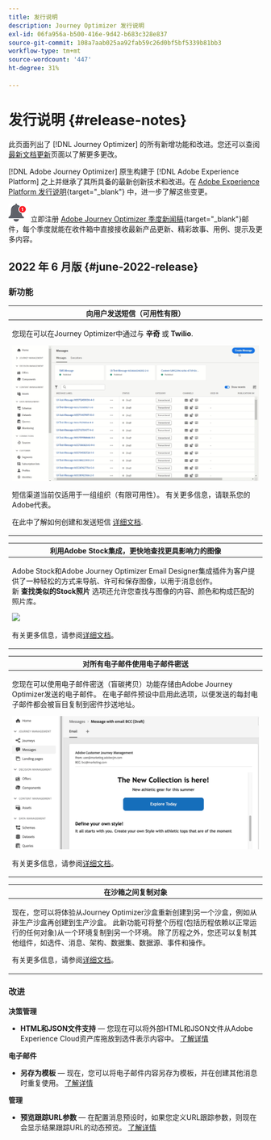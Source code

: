 ```yaml
---
title: 发行说明
description: Journey Optimizer 发行说明
exl-id: 06fa956a-b500-416e-9d42-b683c328e837
source-git-commit: 108a7aab025aa92fab59c26d0bf5bf5339b81bb3
workflow-type: tm+mt
source-wordcount: '447'
ht-degree: 31%

---
```


# 发行说明 {#release-notes}

此页面列出了 [!DNL Journey Optimizer] 的所有新增功能和改进。您还可以查阅[最新文档更新](documentation-updates.md)页面以了解更多更改。

[!DNL Adobe Journey Optimizer] 原生构建于 [!DNL Adobe Experience Platform] 之上并继承了其所具备的最新创新技术和改进。在 [Adobe Experience Platform 发行说明](https://experienceleague.adobe.com/docs/experience-platform/release-notes/latest.html?lang=zh-Hans){target=&quot;_blank&quot;} 中，进一步了解这些变更。

![新闻稿](../assets/do-not-localize/nl-icon.png) 立即注册 [Adobe Journey Optimizer 季度新闻稿](https://www.adobe.com/subscription/Adobe_Journey_Optimizer_NL.html){target=&quot;_blank&quot;}邮件，每个季度就能在收件箱中直接接收最新产品更新、精彩故事、用例、提示及更多内容。

## 2022 年 6 月版 {#june-2022-release}

### 新功能

<table>
<thead>
<tr>
<th><strong>向用户发送短信（可用性有限）</strong><br/></th>
</tr>
</thead>
<tbody>
<tr>
<td>
<p>您现在可以在Journey Optimizer中通过与 <b>辛奇</b> 或 <b>Twilio</b>.</p>
<img src="assets/do-not-localize/SMS.gif"/>
<p>短信渠道当前仅适用于一组组织（有限可用性）。 有关更多信息，请联系您的Adobe代表。</p>
<p>在此中了解如何创建和发送短信 <a href="../messages/create-sms.md">详细文档</a>.</p>
</td>
</tr>
</tbody>
</table>


<table>
<thead>
<tr>
<th><strong>利用Adobe Stock集成，更快地查找更具影响力的图像</strong><br/></th>
</tr>
</thead>
<tbody>
<tr>
<td>
<p>Adobe Stock和Adobe Journey Optimizer Email Designer集成插件为客户提供了一种轻松的方式来导航、许可和保存图像，以用于消息创作。 </br> 新 <b>查找类似的Stock照片</b> 选项还允许您查找与图像的内容、颜色和构成匹配的照片库。 </p>
<img src="assets/do-not-localize/stock-rn.gif"/>
<p>有关更多信息，请参阅<a href="../design/stock.md">详细文档</a>。</p>
</td>
</tr>
</tbody>
</table>

<table>
<thead>
<tr>
<th><strong>对所有电子邮件使用电子邮件密送</strong><br/></th>
</tr>
</thead>
<tbody>
<tr>
<td>
<p>您现在可以使用电子邮件密送（盲碳拷贝）功能存储由Adobe Journey Optimizer发送的电子邮件。 在电子邮件预设中启用此选项，以便发送的每封电子邮件都会被盲目复制到密件抄送地址。</p>
<img src="assets/do-not-localize/bcc-rn.gif"/>
<p>有关更多信息，请参阅<a href="../configuration/bcc-email.md">详细文档</a>。</p>
</td>
</tr>
</tbody>
</table>

<!--<table>
<thead>
<tr>
<th><strong>Automatically use the best performing offer in your decisions</strong><br/></th>
</tr>
</thead>
<tbody>
<tr>
<td>
<p>You can now use personalized optimization model systems in Decision Management. This new type of model allows you to optimize and personalize offers based on segments and offer performance.</p>
<p>The use of personalized optimization AI models is currently restricted to selected users, and will be deployed to all environments in a future release.</p>
<img src="assets/do-not-localize/ai-ranking.gif"/>
<p>For more information, refer to the <a href="../offers/ranking/personalized-optimization-model.md">detailed documentation</a>.</p>
</td>
</tr>
</tbody>
</table>-->

<table>
<thead>
<tr>
<th><strong>在沙箱之间复制对象</strong><br/></th>
</tr>
</thead>
<tbody>
<tr>
<td>
<p>现在，您可以将体验从Journey Optimizer沙盒重新创建到另一个沙盒，例如从非生产沙盒再创建到生产沙盒。 此新功能可将整个历程(包括历程依赖以正常运行的任何对象)从一个环境复制到另一个环境。 除了历程之外，您还可以复制其他组件，如选件、消息、架构、数据集、数据源、事件和操作。</p>
<p>有关更多信息，请参阅<a href="../building-journeys/copy-to-sandbox.md">详细文档</a>。
</td>
</tr>
</tbody>
</table>

<!--table>
<thead>
<tr>
<th><strong>Dynamic Expression Builder</strong><br/></th>
</tr>
</thead>
<tbody>
<tr>
<td>
<p>You can now create conditional content blocks across different authoring services to personalize your content. In addition to the Personalization Expression Library, the Expression Editor provides a new Conditional Rule Builder to help you design and save your content blocks.</p>
<p>For more information, refer to the <a href="../building-journeys/read-segment.md#configuring-segment-trigger-activity">detailed documentation</a>.
</td>
</tr>
</tbody>
</table-->


### 改进

**决策管理**

* **HTML和JSON文件支持**  — 您现在可以将外部HTML和JSON文件从Adobe Experience Cloud资产库拖放到选件表示内容中。 [了解详情](../offers/offer-library/add-representations.md#html-json)


**电子邮件**

* **另存为模板**  — 现在，您可以将电子邮件内容另存为模板，并在创建其他消息时重复使用。 [了解详情](../design/email-templates.md)

<!--
**Journeys**

* **Ending a journey** - In the journey canvas, the **End** activity has been removed from the palette. End tags are now added by default at the end of each path and cannot be removed. This improvement allows better reporting of where a customer dropped out of the journey, without any action from the user.

-->

**管理**

<!--* **Allowed list in the UI** - You can now use the Journey Optimizer user interface to add new email addresses or domains to the allowed list.-->

* **预览跟踪URL参数**  — 在配置消息预设时，如果您定义URL跟踪参数，则现在会显示结果跟踪URL的动态预览。 [了解详情](../configuration/email-settings.md#url-tracking)

<!--* **Personalize tracking URL parameters** - You can now use the Expression Editor to configure URL tracking parameters in your message presets. [Learn more](../configuration/email-settings.md#url-tracking)-->

<!--
**Reporting**

* **Performance measurement** - A new **Reporting** tab is now available in the Administration > Configurations menu to set up reporting data sources.
-->
